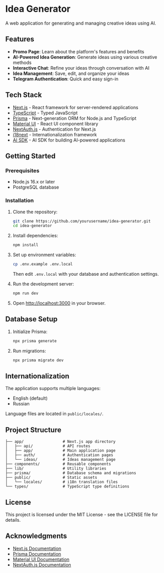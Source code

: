 # Idea Generator

A web application for generating and managing creative ideas using AI.

## Features

- **Promo Page**: Learn about the platform's features and benefits
- **AI-Powered Idea Generation**: Generate ideas using various creative methods
- **Interactive Chat**: Refine your ideas through conversation with AI
- **Idea Management**: Save, edit, and organize your ideas
- **Telegram Authentication**: Quick and easy sign-in

## Tech Stack

- [Next.js](https://nextjs.org/) - React framework for server-rendered applications
- [TypeScript](https://www.typescriptlang.org/) - Typed JavaScript
- [Prisma](https://www.prisma.io/) - Next-generation ORM for Node.js and TypeScript
- [Material UI](https://mui.com/) - React UI component library
- [NextAuth.js](https://next-auth.js.org/) - Authentication for Next.js
- [i18next](https://www.i18next.com/) - Internationalization framework
- [AI SDK](https://github.com/vercel/ai) - AI SDK for building AI-powered applications

## Getting Started

### Prerequisites

- Node.js 16.x or later
- PostgreSQL database

### Installation

1. Clone the repository:
   ```bash
   git clone https://github.com/yourusername/idea-generator.git
   cd idea-generator
   ```

2. Install dependencies:
   ```bash
   npm install
   ```

3. Set up environment variables:
   ```bash
   cp .env.example .env.local
   ```
   Then edit `.env.local` with your database and authentication settings.

4. Run the development server:
   ```bash
   npm run dev
   ```

5. Open [http://localhost:3000](http://localhost:3000) in your browser.

## Database Setup

1. Initialize Prisma:
   ```bash
   npx prisma generate
   ```

2. Run migrations:
   ```bash
   npx prisma migrate dev
   ```

## Internationalization

The application supports multiple languages:
- English (default)
- Russian

Language files are located in `public/locales/`.

## Project Structure

```
├── app/                 # Next.js app directory
│   ├── api/             # API routes
│   ├── app/             # Main application page
│   ├── auth/            # Authentication pages
│   └── ideas/           # Ideas management page
├── components/          # Reusable components
├── lib/                 # Utility libraries
├── prisma/              # Database schema and migrations
├── public/              # Static assets
│   └── locales/         # i18n translation files
└── types/               # TypeScript type definitions
```

## License

This project is licensed under the MIT License - see the LICENSE file for details.

## Acknowledgments

- [Next.js Documentation](https://nextjs.org/docs)
- [Prisma Documentation](https://www.prisma.io/docs)
- [Material UI Documentation](https://mui.com/material-ui/getting-started/overview/)
- [NextAuth.js Documentation](https://next-auth.js.org/getting-started/introduction)
